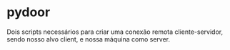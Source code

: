# pydoor
Dois scripts necessários para criar uma conexão remota cliente-servidor, sendo nosso alvo client, e nossa máquina como server.
